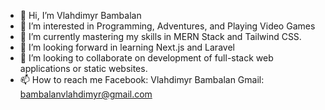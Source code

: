 - 👋 Hi, I’m Vlahdimyr Bambalan
- 👀 I’m interested in Programming, Adventures, and Playing Video Games
- 🌱 I’m currently mastering my skills in MERN Stack and Tailwind CSS.
- 👀 I’m looking forward in learning Next.js and Laravel
- 💞️ I’m looking to collaborate on development of full-stack web applications or static websites.
- 📫 How to reach me Facebook: Vlahdimyr Bambalan Gmail: bambalanvlahdimyr@gmail.com

<!---
VlahdimyrLB/VlahdimyrLB is a ✨ special ✨ repository because its `README.md` (this file) appears on your GitHub profile.
You can click the Preview link to take a look at your changes.
--->
